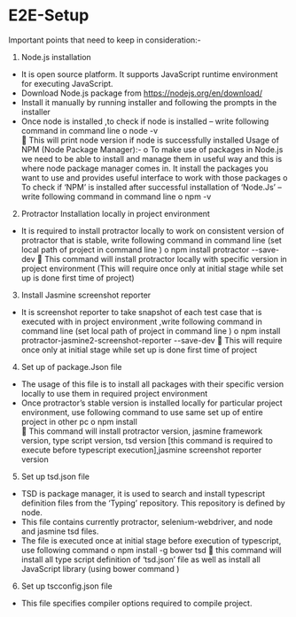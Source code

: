 # E2E-Setup
Important points that need to keep in consideration:-
1.	Node.js installation 
-	It is open source platform. It supports JavaScript runtime environment for executing JavaScript.
-	Download Node.js package from https://nodejs.org/en/download/
-	Install it manually by running installer and following the prompts in the installer
-	Once node is installed ,to check if node is installed – write following command in command line 
o	node  -v  
	This will print node version if node is successfully installed
                       Usage of NPM (Node Package Manager):- 
o	To make use of packages in Node.js we need to be able to install and manage them in useful way and this is where node package manager comes in. It install the packages you want to use and provides useful interface to work with those packages
o	To check if ‘NPM’ is installed after successful installation of ‘Node.Js’ – write following command in command line
o	npm  -v

2.	Protractor Installation locally in project environment 
-	It is required to install protractor locally to work on consistent version of protractor that is stable, write following command in command line (set local path of project in command line )
o	npm install protractor --save-dev
	This command will install protractor locally with specific version in project environment (This will require once only at initial stage while set up is done first time of project)
3.	Install Jasmine screenshot reporter
-	It is screenshot reporter to take snapshot of each test case that is executed with in project environment ,write following command in command line (set local path of project in command line )
o	npm install protractor-jasmine2-screenshot-reporter --save-dev
	This will require once only at initial stage while set up is done first time of project

4.	Set up of package.Json file 
-	The usage of this file is to install all packages with their specific version locally to use them in required project environment
-	Once protractor’s stable version is installed locally for particular project environment, use following command to use same set up of entire project in other pc
o	npm install  
	This command will install  protractor version, jasmine framework version, type script version, tsd version [this command is required to execute before typescript execution],jasmine screenshot reporter version

5.	Set up tsd.json file 
-	TSD is package manager, it is used to search and install typescript definition files from the ‘Typing’ repository. This repository is defined by node.
-	This file contains currently protractor, selenium-webdriver, and node and jasmine tsd files.
-	The file is executed once at initial stage before execution of typescript, use following command 
o	npm install -g bower tsd
	this command will install all type script definition of ‘tsd.json’ file as well as install all JavaScript library (using bower command )

6.	Set up tscconfig.json file 
-	This file specifies compiler options required to compile project.


 


			







